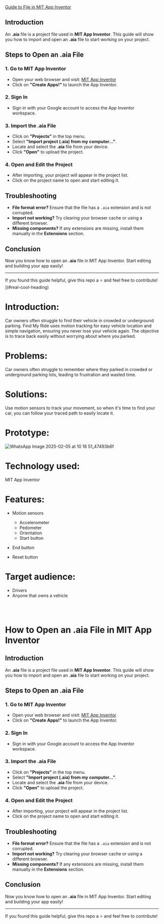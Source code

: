 [Guide to File in MIT App Inventor](#how-to-open-an-aia-file-in-mit-app-inventor)

## Introduction
An **.aia** file is a project file used in **MIT App Inventor**. This guide will show you how to import and open an **.aia** file to start working on your project.

## Steps to Open an .aia File

### 1. Go to MIT App Inventor
- Open your web browser and visit: [MIT App Inventor](https://appinventor.mit.edu/)
- Click on **"Create Apps!"** to launch the App Inventor.

### 2. Sign In
- Sign in with your Google account to access the App Inventor workspace.

### 3. Import the .aia File
- Click on **"Projects"** in the top menu.
- Select **"Import project (.aia) from my computer..."**.
- Locate and select the **.aia** file from your device.
- Click **"Open"** to upload the project.

### 4. Open and Edit the Project
- After importing, your project will appear in the project list.
- Click on the project name to open and start editing it.

## Troubleshooting
- **File format error?** Ensure that the file has a `.aia` extension and is not corrupted.
- **Import not working?** Try clearing your browser cache or using a different browser.
- **Missing components?** If any extensions are missing, install them manually in the **Extensions** section.

## Conclusion
Now you know how to open an **.aia** file in MIT App Inventor. Start editing and building your app easily!

---
If you found this guide helpful, give this repo a ⭐ and feel free to contribute!
](#real-cool-heading)
# Introduction:

Car owners often struggle to find their vehicle in crowded or underground parking. Find My Ride uses motion tracking for easy vehicle location and simple navigation, ensuring you never lose your vehicle again. The objective is to trace back easily without worrying about where you parked.

# Problems:

Car owners often struggle to remember where they parked in crowded or underground parking lots, leading to frustration and wasted time.

# Solutions:

Use motion sensors to track your movement, so when it's time to find your car, you can follow your traced path to easily locate it.

# Prototype:

![WhatsApp Image 2025-02-05 at 10 16 51_47493b6f](https://github.com/user-attachments/assets/ddaa5e38-e644-4ac3-9e33-95172ca71c12)


# Technology used:

MIT App Inventor

# Features:

- Motion sensors

  - Accelerometer
  - Pedometer
  - Orientation
  - Start button

- End button
- Reset button

# Target audience:

- Drivers
- Anyone that owns a vehicle


<br><br>
# How to Open an .aia File in MIT App Inventor

## Introduction
An **.aia** file is a project file used in **MIT App Inventor**. This guide will show you how to import and open an **.aia** file to start working on your project.

## Steps to Open an .aia File

### 1. Go to MIT App Inventor
- Open your web browser and visit: [MIT App Inventor](https://appinventor.mit.edu/)
- Click on **"Create Apps!"** to launch the App Inventor.

### 2. Sign In
- Sign in with your Google account to access the App Inventor workspace.

### 3. Import the .aia File
- Click on **"Projects"** in the top menu.
- Select **"Import project (.aia) from my computer..."**.
- Locate and select the **.aia** file from your device.
- Click **"Open"** to upload the project.

### 4. Open and Edit the Project
- After importing, your project will appear in the project list.
- Click on the project name to open and start editing it.

## Troubleshooting
- **File format error?** Ensure that the file has a `.aia` extension and is not corrupted.
- **Import not working?** Try clearing your browser cache or using a different browser.
- **Missing components?** If any extensions are missing, install them manually in the **Extensions** section.

## Conclusion
Now you know how to open an **.aia** file in MIT App Inventor. Start editing and building your app easily!

---
If you found this guide helpful, give this repo a ⭐ and feel free to contribute!

